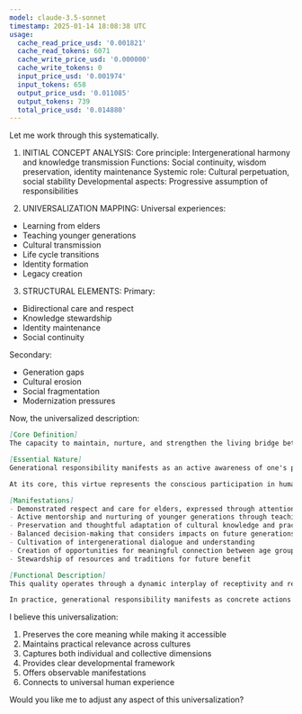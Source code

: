 ```yaml
---
model: claude-3.5-sonnet
timestamp: 2025-01-14 18:08:38 UTC
usage:
  cache_read_price_usd: '0.001821'
  cache_read_tokens: 6071
  cache_write_price_usd: '0.000000'
  cache_write_tokens: 0
  input_price_usd: '0.001974'
  input_tokens: 658
  output_price_usd: '0.011085'
  output_tokens: 739
  total_price_usd: '0.014880'
---
```


Let me work through this systematically.

1. INITIAL CONCEPT ANALYSIS:
Core principle: Intergenerational harmony and knowledge transmission
Functions: Social continuity, wisdom preservation, identity maintenance
Systemic role: Cultural perpetuation, social stability
Developmental aspects: Progressive assumption of responsibilities

2. UNIVERSALIZATION MAPPING:
Universal experiences:
- Learning from elders
- Teaching younger generations
- Cultural transmission
- Life cycle transitions
- Identity formation
- Legacy creation

3. STRUCTURAL ELEMENTS:
Primary:
- Bidirectional care and respect
- Knowledge stewardship
- Identity maintenance
- Social continuity

Secondary:
- Generation gaps
- Cultural erosion
- Social fragmentation
- Modernization pressures

Now, the universalized description:

```markdown
[Core Definition]
The capacity to maintain, nurture, and strengthen the living bridge between generations through conscious stewardship of knowledge, wisdom, and identity. This involves both honoring the legacy of previous generations and actively cultivating the potential of future ones, ensuring cultural and social continuity while adapting to change.

[Essential Nature]
Generational responsibility manifests as an active awareness of one's place within the continuous flow of human experience and knowledge across time. It encompasses both the receptive virtue of learning from and honoring those who came before, and the generative virtue of nurturing and preparing those who will follow. This quality enables individuals to serve as living connections between past and future, maintaining the integrity of cultural transmission while allowing for necessary evolution and adaptation.

At its core, this virtue represents the conscious participation in humanity's intergenerational dialogue, where each generation simultaneously acts as student, practitioner, and teacher of accumulated wisdom and emerging knowledge.

[Manifestations]
- Demonstrated respect and care for elders, expressed through attention, support, and integration of their wisdom
- Active mentorship and nurturing of younger generations through teaching, guidance, and example
- Preservation and thoughtful adaptation of cultural knowledge and practices
- Balanced decision-making that considers impacts on future generations
- Cultivation of intergenerational dialogue and understanding
- Creation of opportunities for meaningful connection between age groups
- Stewardship of resources and traditions for future benefit

[Functional Description]
This quality operates through a dynamic interplay of receptivity and responsibility, where individuals develop from being primarily receivers of generational wisdom to becoming active stewards and transmitters of cultural knowledge. This development progresses through stages of learning, integration, practice, and teaching, with each stage building upon and incorporating the previous ones. The mature expression involves simultaneous engagement with past, present, and future generations.

In practice, generational responsibility manifests as concrete actions that strengthen intergenerational bonds and ensure cultural continuity. This includes creating opportunities for elders to share their wisdom, facilitating youth engagement with traditional knowledge, maintaining intergenerational dialogue, and adapting cultural practices to remain relevant while preserving their essential meaning. It requires both respect for tradition and openness to evolution, ensuring cultural vitality across time.
```

I believe this universalization:
1. Preserves the core meaning while making it accessible
2. Maintains practical relevance across cultures
3. Captures both individual and collective dimensions
4. Provides clear developmental framework
5. Offers observable manifestations
6. Connects to universal human experience

Would you like me to adjust any aspect of this universalization?